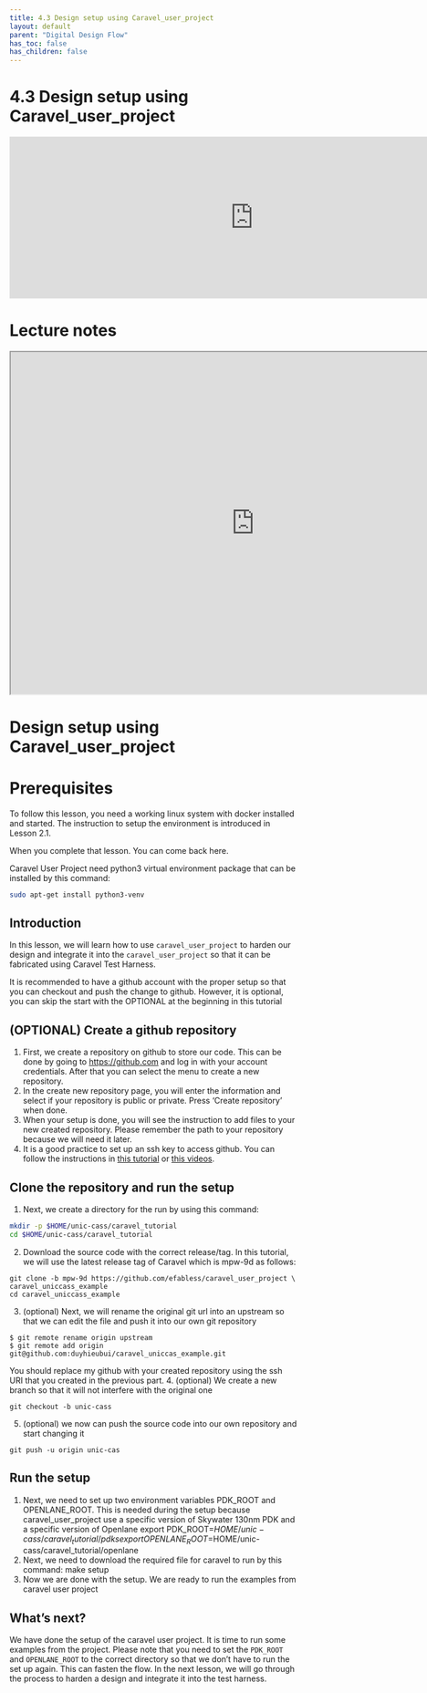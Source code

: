 ```yaml
---
title: 4.3 Design setup using Caravel_user_project
layout: default
parent: "Digital Design Flow"
has_toc: false
has_children: false
---
```

# 4.3 Design setup using Caravel_user_project
<div style="width: 854px;padding:56.25% 0 0 0;position:relative;"><iframe src="https://player.vimeo.com/video/857490487?h=0c29c2b5ba&amp;badge=0&amp;autopause=0&amp;player_id=0&amp;app_id=58479" frameborder="0" allow="autoplay; fullscreen; picture-in-picture" style="position:absolute;top:0;left:0;width:100%;height:100%;" title="4.3 Design setup with Caravel_user_project"></iframe></div><script src="https://player.vimeo.com/api/player.js"></script>

# Lecture notes
<iframe src="https://docs.google.com/document/d/e/2PACX-1vSDJ8BbelfFakfIt3yu32TfKUzmZhForbnmRX1cKS7BJY3xvUnr2Ct1RpUx5kVMCEt92N8RfbybWzi-/pub?embedded=true" width="854" height="600"></iframe>

# Design setup using Caravel_user_project
# Prerequisites
To follow this lesson, you need a working linux system with docker installed and started. The instruction to setup the environment is introduced in Lesson 2.1.

When you complete that lesson. You can come back here.

Caravel User Project need python3 virtual environment package that can be installed by this command:
```bash
sudo apt-get install python3-venv
```

## Introduction
In this lesson, we will learn how to use `caravel_user_project` to harden our design and integrate it into the `caravel_user_project` so that it can be fabricated using Caravel Test Harness. 

It is recommended to have a github account with the proper setup so that you can checkout and push the change to github. However, it is optional, you can skip the start with the OPTIONAL at the beginning in this tutorial

## (OPTIONAL) Create a github repository

1. First, we create a repository on github to store our code. This can be done by going to https://github.com and log in with your account credentials. After that you can select the menu to create a new repository.
2. In the create new repository page, you will enter the information and select if your repository is public or private. Press ‘Create repository’ when done.
3. When your setup is done, you will see the instruction to add files to your new created repository. Please remember the path to your repository because we will need it later.
4. It is a good practice to set up an ssh key to access github. You can follow the instructions in [this tutorial](https://www.theserverside.com/blog/Coffee-Talk-Java-News-Stories-and-Opinions/GitHub-SSH-Key-Setup-Config-Ubuntu-Linux) or [this videos](https://www.youtube.com/watch?v=s6KTbytdNgs).

## Clone the repository and run the setup
1. Next, we create a directory for the run by using this command:
```bash
mkdir -p $HOME/unic-cass/caravel_tutorial
cd $HOME/unic-cass/caravel_tutorial
```
2. Download the source code with the correct release/tag. In this tutorial, we will use the latest release tag of Caravel which is mpw-9d as follows:
```
git clone -b mpw-9d https://github.com/efabless/caravel_user_project \
caravel_uniccass_example
cd caravel_uniccass_example
```
3. (optional) Next, we will rename the original git url into an upstream so that we can edit the file and push it into our own git repository
```
$ git remote rename origin upstream
$ git remote add origin git@github.com:duyhieubui/caravel_uniccas_example.git
```
You should replace my github with your created repository using the ssh URI that you created in the previous part.
4. (optional) We create a new branch so that it will not interfere with the original one
```
git checkout -b unic-cass
```
5. (optional) we now can push the source code into our own repository and start changing it
```
git push -u origin unic-cas
```
## Run the setup

1. Next, we need to set up two environment variables PDK_ROOT and OPENLANE_ROOT. This is needed during the setup because caravel_user_project use a specific version of Skywater 130nm PDK and a specific version of Openlane
export PDK_ROOT=$HOME/unic-cass/caravel_tutorial/pdks
export OPENLANE_ROOT=$HOME/unic-cass/caravel_tutorial/openlane
2. Next, we need to download the required file for caravel to run by this command:
make setup
3. Now we are done with the setup. We are ready to run the examples from caravel user project 

## What’s next?

We have done the setup of the caravel user project. It is time to run some examples from the project. Please note that you need to set the `PDK_ROOT` and `OPENLANE_ROOT` to the correct directory so that we don’t have to run the set up again. This can fasten the flow. In the next lesson, we will go through the process to harden a design and integrate it into the test harness.